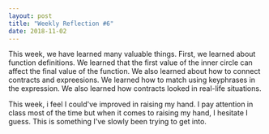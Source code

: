 ```yaml
---
layout: post
title: "Weekly Reflection #6"
date: 2018-11-02
---
```


 This week, we have learned many valuable things. First, we learned about function definitions. We learned that the first value of the inner circle can affect the final value of the function. We also learned about how to connect contracts and expreesions. We learned how to match using keyphrases in the expression. We also learned how contracts looked in real-life situations.
 
 This week, i feel I could've improved in raising my hand. I pay attention in class most of the time but when it comes to raising my hand, I hesitate I guess. This is something I've slowly been trying to get into.

